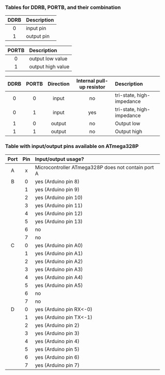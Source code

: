 ### Tables for DDRB, PORTB, and their combination

| **DDRB** | **Description** |
| :-: | :-- |
| 0 | input pin |
| 1 | output pin |

| **PORTB** | **Description** |
| :-: | :-- |
| 0 | output low value |
| 1 | output high value |

| **DDRB** | **PORTB** | **Direction** | **Internal pull-up resistor** | **Description** |
| :-: | :-: | :-: | :-: | :-- |
| 0 | 0 | input | no | tri-state, high-impedance |
| 0 | 1 | input | yes | tri-state, high-impedance |
| 1 | 0 | output | no | Output low |
| 1 | 1 | output | no |Output high |

### Table with input/output pins available on ATmega328P

| **Port** | **Pin** | **Input/output usage?** |
| :-: | :-: | :-- |
| A | x | Microcontroller ATmega328P does not contain port A |
| B | 0 | yes (Arduino pin 8) |
|   | 1 | yes (Arduino pin 9) |
|   | 2 | yes (Arduino pin 10) |
|   | 3 | yes (Arduino pin 11) |
|   | 4 | yes (Arduino pin 12) |
|   | 5 | yes (Arduino pin 13) |
|   | 6 | no |
|   | 7 | no |
| C | 0 | yes (Arduino pin A0) |
|   | 1 | yes (Arduino pin A1) |
|   | 2 | yes (Arduino pin A2) |
|   | 3 | yes (Arduino pin A3) |
|   | 4 | yes (Arduino pin A4) |
|   | 5 | yes (Arduino pin A5) |
|   | 6 | no |
|   | 7 | no |
| D | 0 | yes (Arduino pin RX<-0) |
|   | 1 | yes (Arduino pin TX<-1) |
|   | 2 |  yes (Arduino pin 2) |
|   | 3 |  yes (Arduino pin 3) |
|   | 4 |  yes (Arduino pin 4) |
|   | 5 |  yes (Arduino pin 5) |
|   | 6 |  yes (Arduino pin 6) |
|   | 7 |  yes (Arduino pin 7) |
